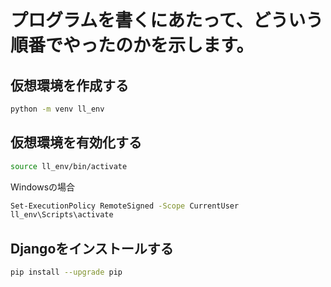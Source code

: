# プログラムを書くにあたって、どういう順番でやったのかを示します。
## 仮想環境を作成する

``` bash
python -m venv ll_env
```

## 仮想環境を有効化する

``` bash
source ll_env/bin/activate
```

Windowsの場合

``` bash
Set-ExecutionPolicy RemoteSigned -Scope CurrentUser 
ll_env\Scripts\activate
```

## Djangoをインストールする

```bash
pip install --upgrade pip
```
